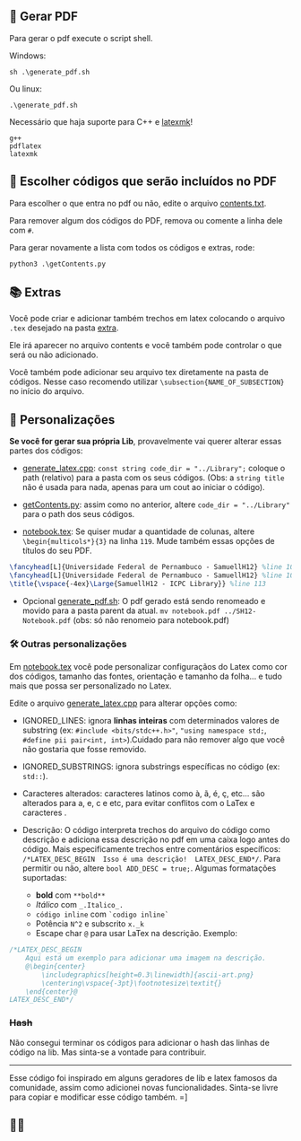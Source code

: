 ## 📄 Gerar PDF

Para gerar o pdf execute o script shell.

Windows:
```shell
sh .\generate_pdf.sh
```

Ou linux:
```shell
.\generate_pdf.sh
```

Necessário que haja suporte para C++ e [latexmk](https://www.ctan.org/pkg/latexmk/)!

```shell
g++
pdflatex
latexmk 
```

## 📑 Escolher códigos que serão incluídos no PDF 

Para escolher o que entra no pdf ou não, edite o arquivo [contents.txt](contents.txt).

Para remover algum dos códigos do PDF, remova ou comente a linha dele com ```#```.

Para gerar novamente a lista com todos os códigos e extras, rode:
```shell
python3 .\getContents.py
```

## 📚 Extras

Você pode criar e adicionar também trechos em latex colocando o arquivo ```.tex``` desejado na pasta [extra](./extra).

Ele irá aparecer no arquivo contents e você também pode controlar o que será ou não adicionado.

Você também pode adicionar seu arquivo tex diretamente na pasta de códigos. Nesse caso recomendo utilizar ```\subsection{NAME_OF_SUBSECTION}``` no início do arquivo.

## 🎈 Personalizações 

**Se você for gerar sua própria Lib**, provavelmente vai querer alterar essas partes dos códigos:

- [generate_latex.cpp](generate_latex.cpp): ```const string code_dir = "../Library";``` coloque o path (relativo) para a pasta com os seus códigos. (Obs: a ```string title``` não é usada para nada, apenas para um cout ao iniciar o código).

- [getContents.py](getContents.py): assim como no anterior, altere ```code_dir = "../Library"``` para o path dos seus códigos.

- [notebook.tex](notebook.tex): Se quiser mudar a quantidade de colunas, altere ```\begin{multicols*}{3}``` na linha ```119```. Mude também essas opções de títulos do seu PDF.
```tex
\fancyhead[L]{Universidade Federal de Pernambuco - SamuellH12} %line 103
\fancyhead[L]{Universidade Federal de Pernambuco - SamuellH12} %line 108
\title{\vspace{-4ex}\Large{SamuellH12 - ICPC Library}} %line 113
```

- Opcional [generate_pdf.sh](generate_pdf.sh): O pdf gerado está sendo renomeado e movido para a pasta parent da atual. ```mv notebook.pdf ../SH12-Notebook.pdf``` (obs: só não renomeio para notebook.pdf)

### 🛠 Outras personalizações

Em [notebook.tex](notebook.tex) você pode personalizar configuraçãos do Latex como cor dos códigos, tamanho das fontes, orientação e tamanho da folha... e tudo mais que possa ser personalizado no Latex.

Edite o arquivo [generate_latex.cpp](generate_latex.cpp) para alterar opções como:

- IGNORED_LINES: ignora **linhas inteiras** com determinados valores de substring (ex: ```#include <bits/stdc++.h>"```, ```"using namespace std;```, ```#define pii pair<int, int>```).Cuidado para não remover algo que você não gostaria que fosse removido.
  
- IGNORED_SUBSTRINGS: ignora substrings específicas no código (ex: ```std::```).

- Caracteres alterados: caracteres latinos como à, ã, é, ç, etc... são alterados para a, e, c e etc, para evitar conflitos com o LaTex e caracteres .

- Descrição: O código interpreta trechos do arquivo do código como descrição e adiciona essa descrição no pdf em uma caixa logo antes do código. Mais especificamente trechos entre comentários específicos: ```/*LATEX_DESC_BEGIN  Isso é uma descrição!  LATEX_DESC_END*/```. Para permitir ou não, altere ```bool ADD_DESC = true;```. Algumas formatações suportadas:
  - **bold** com `**bold**`
  - *Itálico* com `_.Italico_.`
  - `código inline` com ``` `codigo inline` ```
  - Potência `N^2` e subscrito `x._k`
  - Escape char `@` para usar LaTex na descrição. Exemplo:
```cpp
/*LATEX_DESC_BEGIN 
    Aqui está um exemplo para adicionar uma imagem na descrição.
    @\begin{center}
        \includegraphics[height=0.3\linewidth]{ascii-art.png}
        \centering\vspace{-3pt}\footnotesize\textit{}
    \end{center}@
LATEX_DESC_END*/
```

### ~~Hash~~

Não consegui terminar os códigos para adicionar o hash das linhas de código na lib. Mas sinta-se a vontade para contribuir.

<hr>

Esse código foi inspirado em alguns geradores de lib e latex famosos da comunidade, assim como adicionei novas funcionalidades. Sinta-se livre para copiar e modificar esse código também. =]

## 🦕🦖
